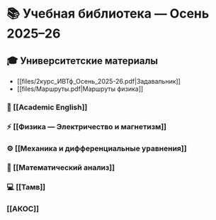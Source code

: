 # 📚 Учебная библиотека — Осень 2025–26

## 🎓 Университетские материалы
- [[files/2курс_ИВТф_Осень_2025-26.pdf|Задавальник]]
- [[files/Маршруты.pdf|Маршруты физика]]
### 📖 [[Academic English]]
### ⚡ [[Физика — Электричество и магнетизм]]
### ⚙️ [[Механика и дифференциальные уравнения]]

### 📘 [[Математический анализ]]

### 💻 [[Тамв]]

### [[АКОС]] 
